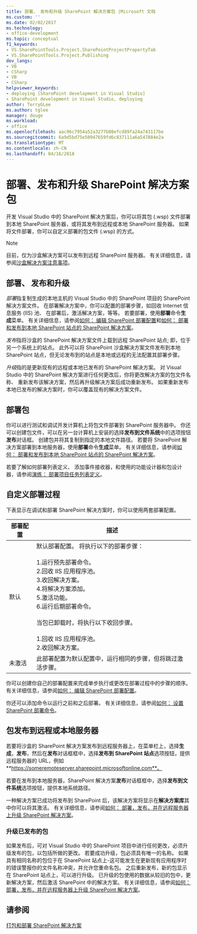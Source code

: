 ```yaml
---
title: 部署、 发布和升级 SharePoint 解决方案包 |Microsoft 文档
ms.custom: ''
ms.date: 02/02/2017
ms.technology:
- office-development
ms.topic: conceptual
f1_keywords:
- VS.SharePointTools.Project.SharePointProjectPropertyTab
- VS.SharePointTools.Project.Publishing
dev_langs:
- VB
- CSharp
- VB
- CSharp
helpviewer_keywords:
- deploying [SharePoint development in Visual Studio]
- SharePoint development in Visual Studio, deploying
author: TerryGLee
ms.author: tglee
manager: douge
ms.workload:
- office
ms.openlocfilehash: aac96c7954a52a3277b08efcd89fa24a743117be
ms.sourcegitcommit: 6a9d5bd75e50947659fd6c837111a6a547884e2a
ms.translationtype: MT
ms.contentlocale: zh-CN
ms.lasthandoff: 04/16/2018
---
```

# <a name="deploying-publishing-and-upgrading-sharepoint-solution-packages"></a>部署、发布和升级 SharePoint 解决方案包
  开发 Visual Studio 中的 SharePoint 解决方案后，你可以将其包 (.wsp) 文件部署到本地 SharePoint 服务器，或将其发布到远程或本地 SharePoint 服务器。 如果将文件部署，你可以自定义部署的包文件 (.wsp) 的方式。  
  
> [!NOTE]  
>  目前，仅为沙盒解决方案可以发布到远程 SharePoint 服务器。 有关详细信息，请参阅[沙盒解决方案注意事项](../sharepoint/sandboxed-solution-considerations.md)。  
  
## <a name="deploying-publishing-and-upgrading"></a>部署、 发布和升级  
 *部署*指复制生成的本地主机的 Visual Studio 中的 SharePoint 项目的 SharePoint 解决方案文件。 在部署解决方案中，你可以配置的部署步骤，如回收 Internet 信息服务 (IIS) 池、 在部署后，激活解决方案，等等。 若要部署，使用**部署**命令**生成**菜单。 有关详细信息，请参阅[如何： 编辑 SharePoint 部署配置](../sharepoint/how-to-edit-a-sharepoint-deployment-configuration.md)和[如何： 部署和发布到本地 SharePoint 站点的 SharePoint 解决方案](../sharepoint/how-to-deploy-and-publish-a-sharepoint-solution-to-a-local-sharepoint-site.md)。  
  
 *发布*指将沙盒的 SharePoint 解决方案文件上载到远程 SharePoint 站点; 即，位于另一个系统上的站点。 此外可以将 SharePoint 沙盒解决方案文件发布到本地 SharePoint 站点，但无论发布到的站点是本地或远程的无法配置其部署步骤。  
  
 *升级*指的是更新现有的远程或本地已发布的 SharePoint 解决方案。 对 Visual Studio 中的 SharePoint 解决方案进行任何更改后，你将更改解决方案的包文件名称、 重新发布该解决方案，然后再升级解决方案后成功重新发布。 如果重新发布本地已发布的解决方案时，你可以覆盖现有的解决方案文件。  
  
## <a name="deploying-packages"></a>部署包  
 你可以进行测试和调试开发计算机上将包文件部署到 SharePoint 服务器中。 你还可以创建包文件，可以在另一台计算机上安装的选择**发布到文件系统**中的选项按钮**发布**对话框。 创建包并将其复制到指定的本地文件路径。 若要将 SharePoint 解决方案部署到本地服务器，使用**部署**命令**生成**菜单。 有关详细信息，请参阅[如何： 部署和发布到本地 SharePoint 站点的 SharePoint 解决方案](../sharepoint/how-to-deploy-and-publish-a-sharepoint-solution-to-a-local-sharepoint-site.md)。  
  
 若要了解如何部署列表定义、 添加事件接收器，和使用的功能设计器和包设计器，请参阅[演练： 部署项目任务列表定义](../sharepoint/walkthrough-deploying-a-project-task-list-definition.md)。  
  
## <a name="customizing-the-deployment-process"></a>自定义部署过程  
 下表显示在调试和部署 SharePoint 解决方案时，你可以使用两套部署配置。  
  
|部署配置|描述|  
|------------------------------|-----------------|  
|默认|默认部署配置。 将执行以下的部署步骤：<br /><br /> 1.运行预先部署命令。<br />2.回收 IIS 应用程序池。<br />3.收回解决方案。<br />4.将解决方案添加。<br />5.激活功能。<br />6.运行后期部署命令。<br /><br /> 当包已卸载时，将执行以下收回步骤。<br /><br /> 1.回收 IIS 应用程序池。<br />2.收回解决方案。|  
|未激活|此部署配置为默认配置中，运行相同的步骤，但将跳过激活步骤。|  
  
 你可以创建你自己的部署配置来完成单步执行或更改在部署过程中的步骤的顺序。 有关详细信息，请参阅[如何： 编辑 SharePoint 部署配置](../sharepoint/how-to-edit-a-sharepoint-deployment-configuration.md)。  
  
 你还可以添加命令以运行之前和之后部署。 有关详细信息，请参阅[如何： 设置 SharePoint 部署命令](../sharepoint/how-to-set-sharepoint-deployment-commands.md)。  
  
## <a name="publishing-packages-to-a-remote-or-local-server"></a>包发布到远程或本地服务器  
 若要将沙盒的 SharePoint 解决方案发布到远程服务器上，在菜单栏上，选择**生成**，**发布**，然后在**发布**对话框框中，选择**发布到 SharePoint 站点**选项按钮，提供远程服务器的 URL，例如**https://someremoteserver.sharepoint.microsoftonline.com**。  
  
 若要在发布到本地服务器，SharePoint 解决方案**发布**对话框框中，选择**发布到文件系统**选项按钮，提供本地系统路径。  
  
 一种解决方案已成功将发布到 SharePoint 后，该解决方案将显示在**解决方案库**其中你可以将其激活。 有关详细信息，请参阅[如何： 部署，发布，并在远程服务器上升级 SharePoint 解决方案](../sharepoint/how-to-deploy-publish-and-upgrade-sharepoint-solutions-on-a-remote-server.md)。  
  
### <a name="upgrading-published-packages"></a>升级已发布的包  
 如果发布后，可对 Visual Studio 中的 SharePoint 项目中进行任何更改，必须升级发布的包，以包括所做的更改。 若要成功升级，包必须具有唯一的名称。 如果具有相同名称的包位于在 SharePoint 站点上-这可能发生在更新现有应用程序时的错误警报你的文件名称冲突，并允许您重命名包。 之后重新发布，新的包显示在 SharePoint 站点上，可以进行升级。 已升级的包使用的数据从较旧的包中，更新解决方案，然后激活 SharePoint 中的解决方案。 有关详细信息，请参阅[如何： 部署，发布，并在远程服务器上升级 SharePoint 解决方案](../sharepoint/how-to-deploy-publish-and-upgrade-sharepoint-solutions-on-a-remote-server.md)。  
  
## <a name="see-also"></a>请参阅  
 [打包和部署 SharePoint 解决方案](../sharepoint/packaging-and-deploying-sharepoint-solutions.md)  
  
  
